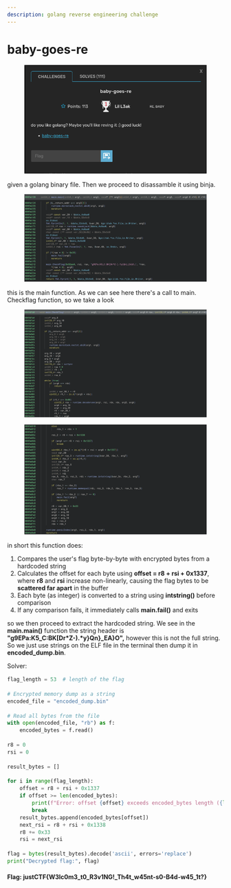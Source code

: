 ```yaml
---
description: golang reverse engineering challenge
---
```


# baby-goes-re

<figure><img src="../../../.gitbook/assets/image (23).png" alt=""><figcaption></figcaption></figure>

given a golang binary file. Then we proceed to disassamble it using binja.

<figure><img src="../../../.gitbook/assets/image (2) (1).png" alt=""><figcaption></figcaption></figure>

this is the main function. As we can see here there's a call to main. Checkflag function, so we take a look

<figure><img src="../../../.gitbook/assets/image (3) (1).png" alt=""><figcaption></figcaption></figure>

<figure><img src="../../../.gitbook/assets/image (4) (1).png" alt=""><figcaption></figcaption></figure>

in short this function does:

1. Compares the user's flag byte-by-byte with encrypted bytes from a hardcoded string
2. Calculates the offset for each byte using **offset = r8 + rsi + 0x1337**, where **r8** and **rsi** increase non-linearly, causing the flag bytes to be **scattered far apart** in the buffer
3. Each byte (as integer) is converted to a string using **intstring()** before comparison
4. If any comparison fails, it immediately calls **main.fail()** and exits

so we then proceed to extract the hardcoded string. We see in the **main.main()** function the string header is **"g9EPa:K5\_C:BK\[Dr\*Z-).\*y}Qn}\_EA}O",** however this is not the full string. So we just use strings on the ELF file in the terminal then dump it in **encoded\_dump.bin**.

Solver:

```python
flag_length = 53  # length of the flag

# Encrypted memory dump as a string
encoded_file = "encoded_dump.bin"

# Read all bytes from the file
with open(encoded_file, "rb") as f:
    encoded_bytes = f.read()

r8 = 0
rsi = 0

result_bytes = []

for i in range(flag_length):
    offset = r8 + rsi + 0x1337
    if offset >= len(encoded_bytes):
        print(f"Error: offset {offset} exceeds encoded_bytes length ({len(encoded_bytes)})")
        break
    result_bytes.append(encoded_bytes[offset])
    next_rsi = r8 + rsi + 0x1338
    r8 += 0x33
    rsi = next_rsi

flag = bytes(result_bytes).decode('ascii', errors='replace')
print("Decrypted flag:", flag)
```

#### Flag: justCTF{W3lc0m3\_t0\_R3v1NG!\_Th4t\_w45nt-s0-B4d-w45\_1t?}
